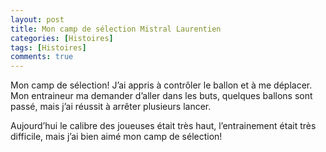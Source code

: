 ```yaml
---
layout: post
title: Mon camp de sélection Mistral Laurentien
categories: [Histoires]
tags: [Histoires]
comments: true
---
```


Mon camp de sélection!
J’ai  appris à contrôler le ballon et à me déplacer.
Mon entraineur  ma demander d’aller dans les buts, quelques ballons sont passé, mais j’ai réussit à arrêter plusieurs lancer.

Aujourd’hui le calibre des joueuses était très haut, l’entrainement  était très difficile, mais j’ai bien aimé mon camp de sélection!


